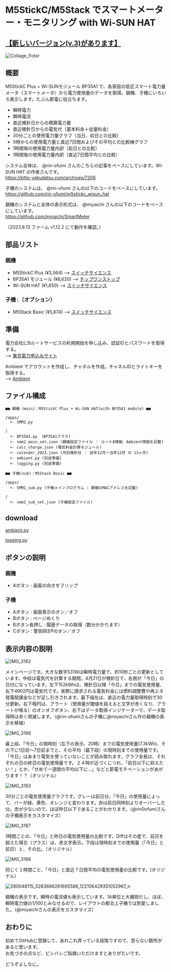 # M5StickC/M5Stack でスマートメーター・モニタリング with Wi-SUN HAT

## [【新しいバージョン(v.3)があります】](https://github.com/yonmas/SMM3-SmartMeterMonitor_v3)

![Collage_Fotor](https://user-images.githubusercontent.com/104808539/166885813-86737337-00c2-421f-a8a8-5c4fb0433924.jpg)

## 概要

M5StickC Plus + Wi-SUNモジュール BP35A1 で、各家庭の低圧スマート電力量メータ（スマートメータ）から電力使用量のデータを取得。親機、子機にいろいろ表示します。たぶん節電に役立ちます。  

- 瞬時電力
- 瞬時電流
- 直近検針日からの積算電力量
- 直近検針日からの電気代（基本料金＋従量料金）
- 30分ごとの使用電力量グラフ（当日、前日との比較）
- 0時からの使用電力量と直近7日間およびその平均との比較棒グラフ
- 1時間毎の使用電力量内訳（前日との比較）
- 1時間毎の使用電力量内訳（直近7日間平均との比較）

システム全体は、 @rin-ofumi さんのこちらの記事をベースにしています。Wi-SUN HAT の作者さんです。  
<https://kitto-yakudatsu.com/archives/7206>

子機のシステムは、 @rin-ofumi さんの以下のコードをベースにしています。  
<https://github.com/rin-ofumi/m5stickc_wisun_hat>

親機のシステムと全体の表示形式は、 @miyaichi さんの以下のコードをベースにしています。  
<https://github.com/miyaichi/SmartMeter>

（2023.8.13 ファーム v1.12.2 にて動作を確認。）

## 部品リスト

### 親機

- M5StickC Plus (¥3,564) --> [スイッチサイエンス](https://www.switch-science.com/catalog/6470/)
- BP35A1 モジュール (¥8,620) --> [チップワンストップ](https://www.chip1stop.com/view/searchResult/SearchResultTop?classCd=&did=&cid=netcompo&keyword=BP35A1&utm_source=netcompo&utm_medium=buyNow)
- Wi-SUN HAT (¥1,650) --> [スイッチサイエンス](https://www.switch-science.com/catalog/7612/)

### 子機 :（オプション）

- M5Stack Basic (¥5,874) --> [スイッチサイエンス](https://www.switch-science.com/catalog/7362/)  

## 準備

電力会社にBルートサービスの利用開始を申し込み、認証IDとパスワードを取得する。  
--> [東京電力申込みサイト](https://www.tepco.co.jp/pg/consignment/liberalization/smartmeter-broute.html)

Ambient でアカウントを作成し、チャネルを作成。チャネルIDとライトキーを取得する。  
--> [Ambient](https://ambidata.io/)

## ファイル構成

```text
■■ 親機（main)：M5StickC Plus + Wi-SUN HAT(with BP35A1 module) ■■

/apps/
  +- SMM2.py

/
  +- BP35A1.py （BP35A1クラス)
  +- smm2_main_set.json (親機設定ファイル ： ルートB情報、Ambient情報を記載)
  +- calc_charge.json (電気料金計算モジュール)
  +- calender_2023.json (月別検針日 ： 前年12月〜当年12月 の 13ヶ月)
  +- ambient.py (別途準備)
  +- logging.py (別途準備)
```

```text
■■ 子機(sub)：M5Stack Basic ■■ 

/apps/
  +- SMM2_sub.py (子機メインプログラム : 親機のMACアドレスを記載)

/
  +- smm2_sub_set.json (子機設定ファイル)
```

## download

[ambient.py](https://github.com/AmbientDataInc/ambient-python-lib/blob/master/ambient.py)

[logging.py](https://github.com/micropython/micropython-lib/blob/master/python-stdlib/logging/logging.py)

## ボタンの説明

### 親機

* Aボタン : 画面の向きをフリップ

### 子機

* Aボタン : 画面表示のオン／オフ
* Bボタン : ページめくり
* Bボタン長押し : 履歴データの取得（数分かかります）
* Cボタン : 警告BEEPのオン／オフ

## 表示内容の説明

![IMG_3162](https://user-images.githubusercontent.com/104808539/167132181-2a12b02c-01de-4133-ab9a-4a698b209ea5.JPG)

メインページです。大きな数字531Wは瞬時電力量で、約10秒ごとの更新としています。中段は電気代を計算する期間。4月21日が検針日で、右側が「今日」の日付になっています。左下152kWhは、検針日以降「今日」までの電気使用量、右下4902円は電気代です。実際に請求される電気料金には燃料調整費や再エネ発電賦課金などが足し引きされます。最下端左は、直近の電力量取得時刻で30分更新。右下楕円は、アラート（使用量が閾値を超えると文字が赤くなり、アラートが鳴る）のオンオフボタン、右下はデータ取得インジケーターで、データ取得時は赤く明滅します。（@rin-ofumiさんの子機に@miyaichiさん作の親機の表示を移植）

![IMG_3166](https://user-images.githubusercontent.com/104808539/167132279-0f0c9688-e769-4601-a078-c44ec3f7a614.JPG)

最上段、「今日」の現時刻（左下の表示、20時）までの電気使用量(7.3kWh)、その下に1日前〜7日前までと、その平均（最下段）の現時刻までの使用量です。「今日」はあまり電気を使っていないことが読み取れます。グラフ全長は、それぞれの日の終日の電気使用量です。２４時が近づくにつれ、「前日以下に抑えたい！」とか、「せめて一週間の平均以下に…」などと節電モチベーションがあがります！？（オリジナル）

![IMG_3163](https://user-images.githubusercontent.com/104808539/167132326-ed05a762-ab36-4877-8aeb-e7e3b5950441.JPG)

30分ごとの電気使用量グラフです。グレーは前日分。「今日」の使用量によって、バーが緑、黄色、オレンジと変わります。赤は前日同時刻よりオーバーした分。赤が少ないので、ほぼ昨日以下であることがわかります。（@rin0ofumiさんの子機表示をカスタマイズ）

![IMG_3167](https://user-images.githubusercontent.com/104808539/167132399-956cfb8a-4300-4fce-8c4b-9f72c3684922.JPG)

1時間ごとの、「今日」と昨日の電気使用量の比較です。Diffはその差で、前日を超えた場合（プラス）は、赤文字表示。下段は現時刻までの使用量（「今日」と前日）と、その比。（オリジナル）

![IMG_3168](https://user-images.githubusercontent.com/104808539/167132453-d550f487-18a9-4da2-8b92-d355945125b7.JPG)

同じく１時間ごと、「今日」と直近７日間平均の電気使用量の比較です。(オリジナル）

![280048115_5283696261695586_122106429351052967_n](https://user-images.githubusercontent.com/104808539/167132506-0fd5e219-3638-4928-b191-7dceaad85b6d.jpg)

親機の表示です。瞬時の電流値も表示しています。1A単位と大雑把だし、ほぼ、瞬時電力値の1/100とみなせるので、レイアウトの都合上子機では割愛しました。（@miyaichiさんの表示をカスタマイズ）

## おわりに

初めてGitHubに登録して、あれこれ弄っている段階ですので、至らない箇所があると思います。  
お気づきの点など、ビシバシご指摘いただけますとありがたいです。  

どうぞよしなに。
